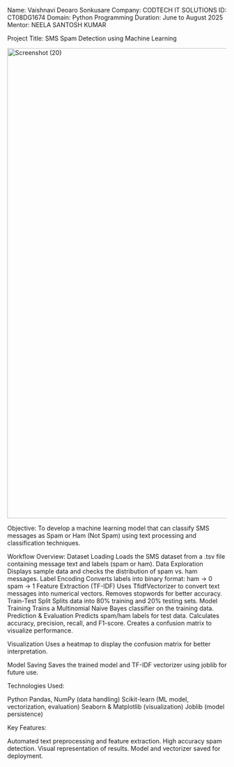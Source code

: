 Name: Vaishnavi Deoaro Sonkusare 
Company: CODTECH IT SOLUTIONS 
ID: CT08DG1674 
Domain: Python Programming 
Duration: June to August 2025 
Mentor: NEELA SANTOSH KUMAR

Project Title: SMS Spam Detection using Machine Learning

<img width="1920" height="1080" alt="Screenshot (20)" src="https://github.com/user-attachments/assets/38cfbdb5-8d59-46be-8b19-be2d1eb96b40" />


Objective:
To develop a machine learning model that can classify SMS messages as Spam or Ham (Not Spam) using text processing and classification techniques.

Workflow Overview:
Dataset Loading
Loads the SMS dataset from a .tsv file containing message text and labels (spam or ham).
Data Exploration
Displays sample data and checks the distribution of spam vs. ham messages.
Label Encoding
Converts labels into binary format:
ham → 0
spam → 1
Feature Extraction (TF-IDF)
Uses TfidfVectorizer to convert text messages into numerical vectors.
Removes stopwords for better accuracy.
Train-Test Split
Splits data into 80% training and 20% testing sets.
Model Training
Trains a Multinomial Naive Bayes classifier on the training data.
Prediction & Evaluation
Predicts spam/ham labels for test data.
Calculates accuracy, precision, recall, and F1-score.
Creates a confusion matrix to visualize performance.

Visualization
Uses a heatmap to display the confusion matrix for better interpretation.

Model Saving
Saves the trained model and TF-IDF vectorizer using joblib for future use.

Technologies Used:

Python
Pandas, NumPy (data handling)
Scikit-learn (ML model, vectorization, evaluation)
Seaborn & Matplotlib (visualization)
Joblib (model persistence)

Key Features:

Automated text preprocessing and feature extraction.
High accuracy spam detection.
Visual representation of results.
Model and vectorizer saved for deployment.
